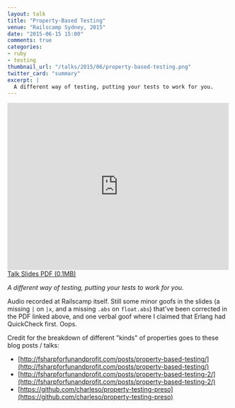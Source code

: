 ```yaml
---
layout: talk
title: "Property-Based Testing"
venue: "Railscamp Sydney, 2015"
date: "2015-06-15 15:00"
comments: true
categories:
- ruby
- testing
thumbnail_url: "/talks/2015/06/property-based-testing.png"
twitter_card: "summary"
excerpt: |
  A different way of testing, putting your tests to work for you.
---
```


<a class="pdf" href="/talks/2015/06/property-based-testing.pdf">
  <iframe src="https://player.vimeo.com/video/130847897?byline=0&portrait=0" width="500" height="376" frameborder="0" webkitallowfullscreen mozallowfullscreen allowfullscreen></iframe>
  <span>Talk Slides PDF (0.1MB)</span>
</a>

*A different way of testing, putting your tests to work for you.*

Audio recorded at Railscamp itself. Still some minor goofs in the slides (a missing `|` on `|x`, and a missing `.abs` on `float.abs`) that've been corrected in the PDF linked above, and one verbal goof where I claimed that Erlang had QuickCheck first. Oops.

Credit for the breakdown of different "kinds" of properties goes to these blog posts / talks:

* [http://fsharpforfunandprofit.com/posts/property-based-testing/](http://fsharpforfunandprofit.com/posts/property-based-testing/)
* [http://fsharpforfunandprofit.com/posts/property-based-testing-2/](http://fsharpforfunandprofit.com/posts/property-based-testing-2/)
* [https://github.com/charleso/property-testing-preso](https://github.com/charleso/property-testing-preso)
